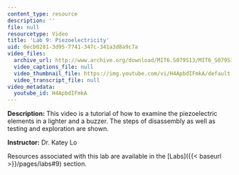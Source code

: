 ```yaml
---
content_type: resource
description: ''
file: null
resourcetype: Video
title: 'Lab 9: Piezoelectricity'
uid: 0ecb0281-3d95-7741-347c-341a3d8a9c7a
video_files:
  archive_url: http://www.archive.org/download/MIT6.S079S13/MIT6_S079S13_lab09_300k.mp4
  video_captions_file: null
  video_thumbnail_file: https://img.youtube.com/vi/H4ApbdIFmkA/default.jpg
  video_transcript_file: null
video_metadata:
  youtube_id: H4ApbdIFmkA
---
```


**Description:** This video is a tutorial of how to examine the piezoelectric elements in a lighter and a buzzer. The steps of disassembly as well as testing and exploration are shown.

**Instructor:** Dr. Katey Lo

Resources associated with this lab are available in the [Labs]({{< baseurl >}}/pages/labs#9) section.